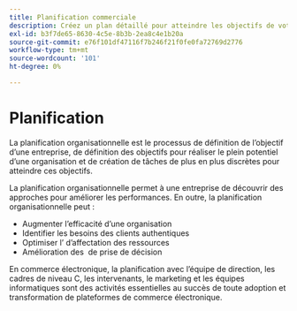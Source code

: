 ```yaml
---
title: Planification commerciale
description: Créez un plan détaillé pour atteindre les objectifs de votre projet Adobe Commerce.
exl-id: b3f7de65-8630-4c5e-8b3b-2ea8c4e1b20a
source-git-commit: e76f101df47116f7b246f21f0fe0fa72769d2776
workflow-type: tm+mt
source-wordcount: '101'
ht-degree: 0%

---
```


# Planification

La planification organisationnelle est le processus de définition de l’objectif d’une entreprise, de définition des objectifs pour réaliser le plein potentiel d’une organisation et de création de tâches de plus en plus discrètes pour atteindre ces objectifs.

La planification organisationnelle permet à une entreprise de découvrir des approches pour améliorer les performances. En outre, la planification organisationnelle peut : &#x200B;

- Augmenter l’efficacité d’une organisation &#x200B;
- Identifier les besoins des clients authentiques &#x200B;
- Optimiser l’&#x200B; d’affectation des ressources
- Amélioration des &#x200B; de prise de décision

En commerce électronique, la planification avec l’équipe de direction, les cadres de niveau C, les intervenants, le marketing et les équipes informatiques sont des activités essentielles au succès de toute adoption et transformation de plateformes de commerce électronique.
